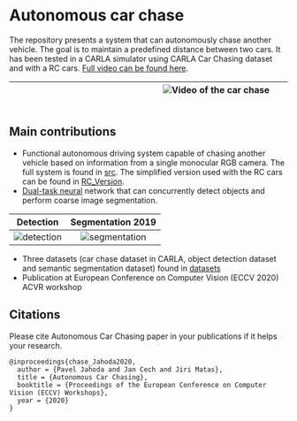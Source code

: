 # Autonomous car chase
The repository presents a system that can autonomously chase another vehicle. The goal is to maintain a predefined distance between two cars. It has been tested in a CARLA simulator using CARLA Car Chasing dataset and with a RC cars. [Full video can be found here](https://www.youtube.com/watch?v=SxDJZUTOygA).

|&nbsp;&nbsp;&nbsp;&nbsp;&nbsp;&nbsp;&nbsp;&nbsp;&nbsp;&nbsp;&nbsp;&nbsp;&nbsp;&nbsp;&nbsp;&nbsp;&nbsp;&nbsp;&nbsp;&nbsp;&nbsp;&nbsp;&nbsp;&nbsp;&nbsp;&nbsp;&nbsp;&nbsp;&nbsp;&nbsp;&nbsp;&nbsp;&nbsp;&nbsp;&nbsp;&nbsp;&nbsp;&nbsp;&nbsp;&nbsp;&nbsp;&nbsp;&nbsp;&nbsp;&nbsp;&nbsp;&nbsp;&nbsp;&nbsp;&nbsp;&nbsp;&nbsp;&nbsp;&nbsp;&nbsp;&nbsp;&nbsp;![Video of the car chase](https://i.imgur.com/RHbzHUF.gif)&nbsp;&nbsp;&nbsp;&nbsp;&nbsp;&nbsp;&nbsp;&nbsp;&nbsp;&nbsp;&nbsp;&nbsp;&nbsp;&nbsp;&nbsp;&nbsp;&nbsp;&nbsp;&nbsp;&nbsp;&nbsp;&nbsp;&nbsp;&nbsp;&nbsp;&nbsp;&nbsp;&nbsp;&nbsp;&nbsp;&nbsp;&nbsp;&nbsp;&nbsp;&nbsp;&nbsp;&nbsp;&nbsp;&nbsp;&nbsp;&nbsp;&nbsp;&nbsp;&nbsp;&nbsp;&nbsp;&nbsp;&nbsp;&nbsp;&nbsp;&nbsp;&nbsp;&nbsp;&nbsp;&nbsp;&nbsp;&nbsp;&nbsp;&nbsp;&nbsp;&nbsp;&nbsp; |
|-------|


## Main contributions
* Functional autonomous driving system capable of chasing another vehicle based on information from a single monocular RGB camera. The full system is found in [src](/src). The simplified version used with the RC cars can be found in [RC_Version](/RC_Version).
* [Dual-task neural](/dual-task%20network) network that can concurrently detect objects and perform coarse image segmentation.
 
Detection             |  Segmentation 2019
:-------------------------:|:-------------------------:
![detection](https://i.imgur.com/1y7BDH2.png)  |  ![segmentation](https://i.imgur.com/fMWX081.png)
* Three datasets (car chase dataset in CARLA, object detection dataset and semantic segmentation dataset) found in [datasets](/datasets) 
* Publication at European Conference on Computer Vision (ECCV 2020) ACVR workshop

## Citations
Please cite Autonomous Car Chasing paper in your publications if it helps your research.
```
@inproceedings{chase_Jahoda2020,
  author = {Pavel Jahoda and Jan Cech and Jiri Matas},
  title = {Autonomous Car Chasing},
  booktitle = {Proceedings of the European Conference on Computer Vision (ECCV) Workshops},
  year = {2020}
}
```


